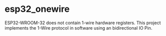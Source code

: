 # esp32_onewire
ESP32-WROOM-32 does not contain 1-wire hardware registers. This project implements the 1-Wire protocol in software using an bidirectional IO Pin.
